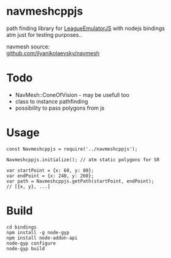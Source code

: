 # navmeshcppjs

path finding library for [LeagueEmulatorJS](https://github.com/Karmel0x/LeagueEmulatorJS) with nodejs bindings  
atm just for testing purposes..  


navmesh source:  
[github.com/ilyanikolaevsky/navmesh](https://github.com/ilyanikolaevsky/navmesh)

# Todo
- NavMesh::ConeOfVision - may be usefull too
- class to instance pathfinding
- possibility to pass polygons from js

# Usage
```
const Navmeshcppjs = require('../navmeshcppjs');

Navmeshcppjs.initialize(); // atm static polygons for SR

var startPoint = {x: 60, y: 80};
var endPoint = {x: 240, y: 260};
var path = Navmeshcppjs.getPath(startPoint, endPoint);
// [{x, y}, ...]
```

# Build
```
cd bindings
npm install -g node-gyp
npm install node-addon-api
node-gyp configure
node-gyp build
```
